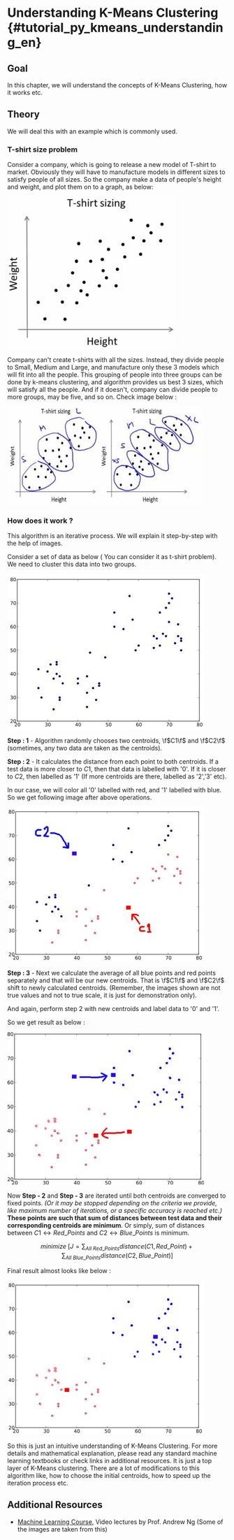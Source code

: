 # Understanding K-Means Clustering {#tutorial_py_kmeans_understanding_en}

## Goal

In this chapter, we will understand the concepts of K-Means Clustering, how it works etc.

## Theory

We will deal this with an example which is commonly used.

### T-shirt size problem

Consider a company, which is going to release a new model of T-shirt to market. Obviously they will have to manufacture models in different sizes to satisfy people of all sizes. So the company make a data of people's height and weight, and plot them on to a graph, as below:

![image](images/tshirt.jpg)

Company can't create t-shirts with all the sizes. Instead, they divide people to Small, Medium and Large, and manufacture only these 3 models which will fit into all the people. This grouping of people into three groups can be done by k-means clustering, and algorithm provides us best 3 sizes, which will satisfy all the people. And if it doesn't, company can divide people to more groups, may be five, and so on. Check image below :

![image](images/tshirt_grouped.jpg)

### How does it work ?

This algorithm is an iterative process. We will explain it step-by-step with the help of images.

Consider a set of data as below ( You can consider it as t-shirt problem). We need to cluster this data into two groups.

![image](images/testdata.jpg)

**Step : 1** - Algorithm randomly chooses two centroids, \f$C1\f$ and \f$C2\f$ (sometimes, any two data are taken as the centroids).

**Step : 2** - It calculates the distance from each point to both centroids. If a test data is more
closer to $C1$, then that data is labelled with '0'. If it is closer to $C2$, then labelled as '1'
(If more centroids are there, labelled as '2','3' etc).

In our case, we will color all '0' labelled with red, and '1' labelled with blue. So we get following image after above operations.

![image](images/initial_labelling.jpg)

**Step : 3** - Next we calculate the average of all blue points and red points separately and that will be our new centroids. That is \f$C1\f$ and \f$C2\f$ shift to newly calculated centroids. (Remember, the images shown are not true values and not to true scale, it is just for demonstration only).

And again, perform step 2 with new centroids and label data to '0' and '1'.

So we get result as below :

![image](images/update_centroid.jpg)

Now **Step - 2** and **Step - 3** are iterated until both centroids are converged to fixed points. *(Or it may be stopped depending on the criteria we provide, like maximum number of iterations, or a specific accuracy is reached etc.)* **These points are such that sum of distances between test data and their corresponding centroids are minimum**. Or simply, sum of distances between $C1 \leftrightarrow Red\_Points$ and $C2 \leftrightarrow Blue\_Points$ is minimum.

$$
minimize \;\bigg[J = \sum_{All\: Red\_Points}distance(C1,Red\_Point) + \sum_{All\: Blue\_Points}distance(C2,Blue\_Point)\bigg]
$$

Final result almost looks like below :

![image](images/final_clusters.jpg)

So this is just an intuitive understanding of K-Means Clustering. For more details and mathematical explanation, please read any standard machine learning textbooks or check links in additional resources. It is just a top layer of K-Means clustering. There are a lot of modifications to this algorithm like, how to choose the initial centroids, how to speed up the iteration process etc.

## Additional Resources

- [Machine Learning Course](https://www.coursera.org/course/ml), Video lectures by Prof. Andrew Ng (Some of the images are taken from this)

